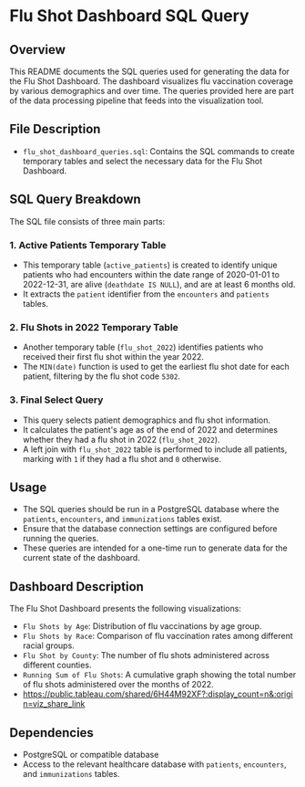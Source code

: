 # Flu Shot Dashboard SQL Query

## Overview
This README documents the SQL queries used for generating the data for the Flu Shot Dashboard. The dashboard visualizes flu vaccination coverage by various demographics and over time. The queries provided here are part of the data processing pipeline that feeds into the visualization tool.

## File Description
- `flu_shot_dashboard_queries.sql`: Contains the SQL commands to create temporary tables and select the necessary data for the Flu Shot Dashboard.

## SQL Query Breakdown
The SQL file consists of three main parts:

### 1. Active Patients Temporary Table
- This temporary table (`active_patients`) is created to identify unique patients who had encounters within the date range of 2020-01-01 to 2022-12-31, are alive (`deathdate IS NULL`), and are at least 6 months old.
- It extracts the `patient` identifier from the `encounters` and `patients` tables.

### 2. Flu Shots in 2022 Temporary Table
- Another temporary table (`flu_shot_2022`) identifies patients who received their first flu shot within the year 2022.
- The `MIN(date)` function is used to get the earliest flu shot date for each patient, filtering by the flu shot code `5302`.

### 3. Final Select Query
- This query selects patient demographics and flu shot information.
- It calculates the patient's age as of the end of 2022 and determines whether they had a flu shot in 2022 (`flu_shot_2022`).
- A left join with `flu_shot_2022` table is performed to include all patients, marking with `1` if they had a flu shot and `0` otherwise.

## Usage
- The SQL queries should be run in a PostgreSQL database where the `patients`, `encounters`, and `immunizations` tables exist.
- Ensure that the database connection settings are configured before running the queries.
- These queries are intended for a one-time run to generate data for the current state of the dashboard.

## Dashboard Description
The Flu Shot Dashboard presents the following visualizations:
- `Flu Shots by Age`: Distribution of flu vaccinations by age group.
- `Flu Shots by Race`: Comparison of flu vaccination rates among different racial groups.
- `Flu Shot by County`: The number of flu shots administered across different counties.
- `Running Sum of Flu Shots`: A cumulative graph showing the total number of flu shots administered over the months of 2022.
- https://public.tableau.com/shared/6H44M92XF?:display_count=n&:origin=viz_share_link

## Dependencies
- PostgreSQL or compatible database
- Access to the relevant healthcare database with `patients`, `encounters`, and `immunizations` tables.

